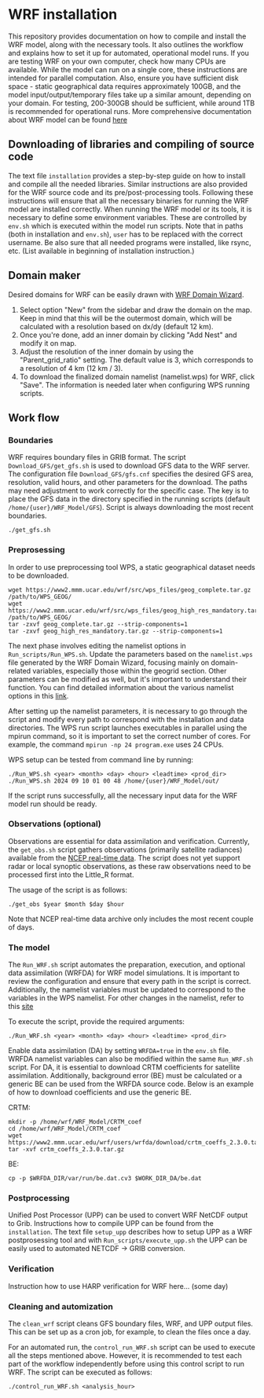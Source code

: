 # WRF installation 
This repository provides documentation on how to compile and install the WRF model, along with the necessary tools. It also outlines the workflow and explains how to set it up for automated, operational model runs. If you are testing WRF on your own computer, check how many CPUs are available. While the model can run on a single core, these instructions are intended for parallel computation. Also, ensure you have sufficient disk space - static geographical data requires approximately 100GB, and the model input/output/temporary files take up a similar amount, depending on your domain. For testing, 200-300GB should be sufficient, while around 1TB is recommended for operational runs. More comprehensive documentation about WRF model can be found [here](https://www2.mmm.ucar.edu/wrf/users/wrf_users_guide/build/html/index.html) 

## Downloading of libraries and compiling of source code
The text file `installation` provides a step-by-step guide on how to install and compile all the needed libraries. Similar instructions are also provided for the WRF source code and its pre/post-processing tools. Following these instructions will ensure that all the necessary binaries for running the WRF model are installed correctly. When running the WRF model or its tools, it is necessary to define some environment variables. These are controlled by `env.sh` which is executed within the model run scripts. Note that in paths (both in installation and `env.sh`), `user` has to be replaced with the correct username. Be also sure that all needed programs were installed, like rsync, etc. (List available in beginning of installation instruction.)

## Domain maker
Desired domains for WRF can be easily drawn with [WRF Domain Wizard](https://wrfdomainwizard.net/).

1. Select option "New" from the sidebar and draw the domain on the map. Keep in mind that this will be the outermost domain, which will be calculated with a resolution based on dx/dy (default 12 km).
2. Once you're done, add an inner domain by clicking "Add Nest" and modify it on map.
3. Adjust the resolution of the inner domain by using the "Parent_grid_ratio" setting. The default value is 3, which corresponds to a resolution of 4 km (12 km / 3).
4. To download the finalized domain namelist (namelist.wps) for WRF, click "Save". The information is needed later when configuring WPS running scripts.

## Work flow

### Boundaries
WRF requires boundary files in GRIB format. The script `Download_GFS/get_gfs.sh` is used to download GFS data to the WRF server. The configuration file `Download_GFS/gfs.cnf` specifies the desired GFS area, resolution, valid hours, and other parameters for the download. The paths may need adjustment to work correctly for the specific case. The key is to place the GFS data in the directory specified in the running scripts (default `/home/{user}/WRF_Model/GFS`). Script is always downloading the most recent boundaries.

```
./get_gfs.sh
```

### Preprosessing
In order to use preprocessing tool WPS, a static geographical dataset needs to be downloaded. 
```
wget https://www2.mmm.ucar.edu/wrf/src/wps_files/geog_complete.tar.gz /path/to/WPS_GEOG/
wget https://www2.mmm.ucar.edu/wrf/src/wps_files/geog_high_res_mandatory.tar.gz /path/to/WPS_GEOG/ 
tar -zxvf geog_complete.tar.gz --strip-components=1
tar -zxvf geog_high_res_mandatory.tar.gz --strip-components=1
```

The next phase involves editing the namelist options in `Run_scripts/Run_WPS.sh`. Update the parameters based on the `namelist.wps` file generated by the WRF Domain Wizard, focusing mainly on domain-related variables, especially those within the geogrid section. Other parameters can be modified as well, but it's important to understand their function. You can find detailed information about the various namelist options in this [link](https://www2.mmm.ucar.edu/wrf/users/wrf_users_guide/build/html/wps.html#wps-namelist-variables).

After setting up the namelist parameters, it is necessary to go through the script and modify every path to correspond with the installation and data directories. The WPS run script launches executables in parallel using the mpirun command, so it is important to set the correct number of cores. For example, the command `mpirun -np 24 program.exe` uses 24 CPUs.

WPS setup can be tested from command line by running:
```
./Run_WPS.sh <year> <month> <day> <hour> <leadtime> <prod_dir>
./Run_WPS.sh 2024 09 10 01 00 48 /home/{user}/WRF_Model/out/ 
```
If the script runs successfully, all the necessary input data for the WRF model run should be ready.

### Observations (optional)
Observations are essential for data assimilation and verification. Currently, the `get_obs.sh` script gathers observations (primarily satellite radiances) available from the [NCEP real-time data](https://nomads.ncep.noaa.gov/pub/data/nccf/com/obsproc/prod/). The script does not yet support radar or local synoptic observations, as these raw observations need to be processed first into the Little_R format. 

The usage of the script is as follows:
```
./get_obs $year $month $day $hour
```
Note that NCEP real-time data archive only includes the most recent couple of days.

### The model
The `Run_WRF.sh` script automates the preparation, execution, and optional data assimilation (WRFDA) for WRF model simulations. It is important to review the configuration and ensure that every path in the script is correct. Additionally, the namelist variables must be updated to correspond to the variables in the WPS namelist. For other changes in the namelist, refer to this [site](https://www2.mmm.ucar.edu/wrf/users/wrf_users_guide/build/html/namelist_variables.html)

To execute the script, provide the required arguments:
```
./Run_WRF.sh <year> <month> <day> <hour> <leadtime> <prod_dir>
```
Enable data assimilation (DA) by setting `WRFDA=true` in the `env.sh` file. WRFDA namelist variables can also be modified within the same `Run_WRF.sh` script. For DA, it is essential to download CRTM coefficients for satellite assimilation. Additionally, background error (BE) must be calculated or a generic BE can be used from the WRFDA source code. Below is an example of how to download coefficients and use the generic BE.

CRTM:
```
mkdir -p /home/wrf/WRF_Model/CRTM_coef
cd /home/wrf/WRF_Model/CRTM_coef
wget https://www2.mmm.ucar.edu/wrf/users/wrfda/download/crtm_coeffs_2.3.0.tar.gz 
tar -xvf crtm_coeffs_2.3.0.tar.gz
```
BE:
```
cp -p $WRFDA_DIR/var/run/be.dat.cv3 $WORK_DIR_DA/be.dat
```

### Postprocessing
Unified Post Processor (UPP) can be used to convert WRF NetCDF output to Grib. Instructions how to compile UPP can be found from the `installation`. The text file `setup_upp` describes how to setup UPP as a WRF postprosessing tool and with `Run_scripts/execute_upp.sh` the UPP can be easily used to automated NETCDF -> GRIB conversion. 

### Verification
Instruction how to use HARP verification for WRF here... (some day)

### Cleaning and automization
The `clean_wrf` script cleans GFS boundary files, WRF, and UPP output files. This can be set up as a cron job, for example, to clean the files once a day.

For an automated run, the `control_run_WRF.sh` script can be used to execute all the steps mentioned above. However, it is recommended to test each part of the workflow independently before using this control script to run WRF. The script can be executed as follows:
```
./control_run_WRF.sh <analysis_hour>
```

